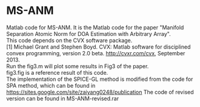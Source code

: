 # MS-ANM
Matlab code for MS-ANM.
It is the Matlab code for the paper "Manifold Separation Atomic Norm for DOA Estimation with Arbitrary Array".  
This code depends on the CVX software package.  
[1] Michael Grant and Stephen Boyd. CVX: Matlab software for disciplined convex programming, version 2.0 beta. http://cvxr.com/cvx, September 2013.  
Run the fig3.m will plot some results in Fig3 of the paper.  
fig3.fig is a reference result of this code.  
The implementation of the SPICE-GL method is modified from the code for SPA method, which can be found in https://sites.google.com/site/zaiyang0248/publication
The code of revised version can be found in MS-ANM-revised.rar
